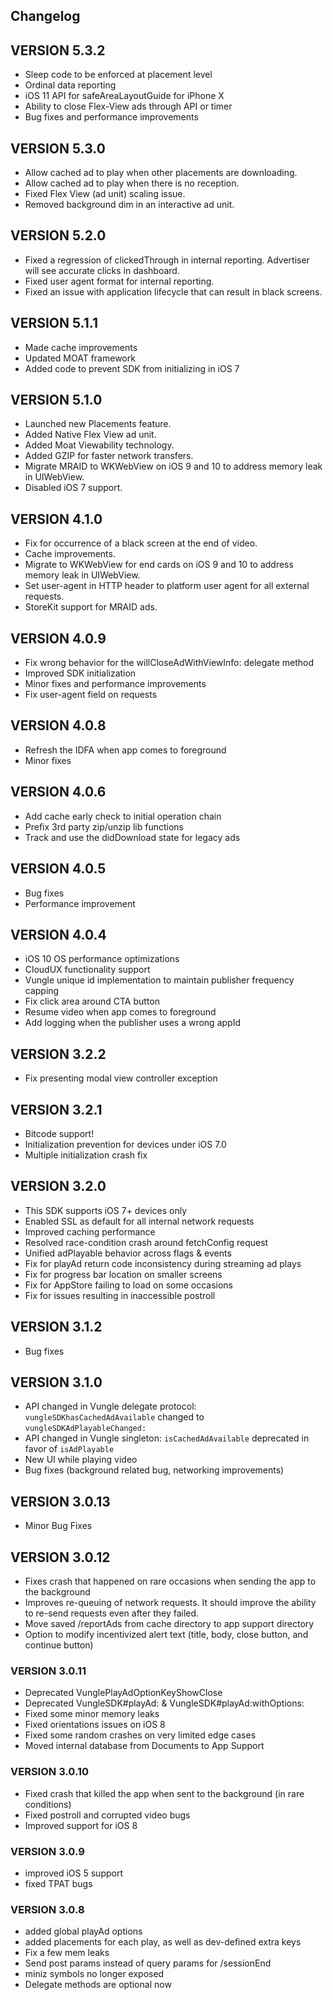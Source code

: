 ## Changelog

## VERSION 5.3.2
* Sleep code to be enforced at placement level 
* Ordinal data reporting 
* iOS 11 API for safeAreaLayoutGuide for iPhone X
* Ability to close Flex-View ads through API or timer
* Bug fixes and performance improvements

## VERSION 5.3.0
* Allow cached ad to play when other placements are downloading. 
* Allow cached ad to play when there is no reception. 
* Fixed Flex View (ad unit) scaling issue.
* Removed background dim in an interactive ad unit.

## VERSION 5.2.0
* Fixed a regression of clickedThrough in internal reporting. Advertiser will see accurate clicks in dashboard. 
* Fixed user agent format for internal reporting. 
* Fixed an issue with application lifecycle that can result in black screens.

## VERSION 5.1.1
* Made cache improvements
* Updated MOAT framework
* Added code to prevent SDK from initializing in iOS 7

## VERSION 5.1.0
* Launched new Placements feature.
* Added Native Flex View ad unit. 
* Added Moat Viewability technology.
* Added GZIP for faster network transfers.
* Migrate MRAID to WKWebView on iOS 9 and 10 to address memory leak in UIWebView.
* Disabled iOS 7 support.

## VERSION 4.1.0
* Fix for occurrence of a black screen at the end of video.
* Cache improvements.
* Migrate to WKWebView for end cards on iOS 9 and 10 to address memory leak in UIWebView.
* Set user-agent in HTTP header to platform user agent for all external requests.
* StoreKit support for MRAID ads.

## VERSION 4.0.9
* Fix wrong behavior for the willCloseAdWithViewInfo: delegate method
* Improved SDK initialization
* Minor fixes and performance improvements
* Fix user-agent field on requests

## VERSION 4.0.8
* Refresh the IDFA when app comes to foreground
* Minor fixes

## VERSION 4.0.6
* Add cache early check to initial operation chain 
* Prefix 3rd party zip/unzip lib functions 
* Track and use the didDownload state for legacy ads

## VERSION 4.0.5
* Bug fixes
* Performance improvement

## VERSION 4.0.4
* iOS 10 OS performance optimizations
* CloudUX functionality support
* Vungle unique id implementation to maintain publisher frequency capping
* Fix click area around CTA button 
* Resume video when app comes to foreground 
* Add logging when the publisher uses a wrong appId 


## VERSION 3.2.2
* Fix presenting modal view controller exception

## VERSION 3.2.1
* Bitcode support!
* Initialization prevention for devices under iOS 7.0
* Multiple initialization crash fix

## VERSION 3.2.0
* This SDK supports iOS 7+ devices only
* Enabled SSL as default for all internal network requests
* Improved caching performance
* Resolved race-condition crash around fetchConfig request
* Unified adPlayable behavior across flags & events
* Fix for playAd return code inconsistency during streaming ad plays
* Fix for progress bar location on smaller screens
* Fix for AppStore failing to load on some occasions
* Fix for issues resulting in inaccessible postroll

## VERSION 3.1.2
* Bug fixes

## VERSION 3.1.0
* API changed in Vungle delegate protocol: `vungleSDKhasCachedAdAvailable` changed to `vungleSDKAdPlayableChanged:`
* API changed in Vungle singleton: `isCachedAdAvailable` deprecated in favor of `isAdPlayable`
* New UI while playing video
* Bug fixes (background related bug, networking improvements)

## VERSION 3.0.13
* Minor Bug Fixes

## VERSION 3.0.12
* Fixes crash that happened on rare occasions when sending the app to the background
* Improves re-queuing of network requests. It should improve the ability to re-send requests even after they failed.
* Move saved /reportAds from cache directory to app support directory
* Option to modify incentivized alert text (title, body, close button, and continue button)

### VERSION 3.0.11
* Deprecated VunglePlayAdOptionKeyShowClose
* Deprecated VungleSDK#playAd: & VungleSDK#playAd:withOptions:
* Fixed some minor memory leaks
* Fixed orientations issues on iOS 8
* Fixed some random crashes on very limited edge cases
* Moved internal database from Documents to App Support

### VERSION 3.0.10
* Fixed crash that killed the app when sent to the background (in rare conditions)
* Fixed postroll and corrupted video bugs
* Improved support for iOS 8

### VERSION 3.0.9

* improved iOS 5 support
* fixed TPAT bugs

### VERSION 3.0.8

* added global playAd options
* added placements for each play, as well as dev-defined extra keys
* Fix a few mem leaks
* Send post params instead of query params for /sessionEnd
* miniz symbols no longer exposed
* Delegate methods are optional now
